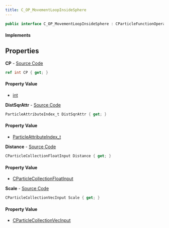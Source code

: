 ```yaml
---
title: C_OP_MovementLoopInsideSphere
---
```


```csharp
public interface C_OP_MovementLoopInsideSphere : CParticleFunctionOperator, CParticleFunction, ISchemaClass<CParticleFunction>, ISchemaClass<CParticleFunctionOperator>, ISchemaClass<C_OP_MovementLoopInsideSphere>, ISchemaField, ISchemaClass, INativeHandle
```

#### Implements

## Properties

**CP** - [Source Code](https://github.com/swiftly-solution/swiftlys2/blob/main/managed/src/SwiftlyS2.Generated/Schemas/Interfaces/C_OP_MovementLoopInsideSphere.cs#L16)

```csharp
ref int CP { get; }
```

#### Property Value

- [int](https://learn.microsoft.com/dotnet/api/system.int32)

**DistSqrAttr** - [Source Code](https://github.com/swiftly-solution/swiftlys2/blob/main/managed/src/SwiftlyS2.Generated/Schemas/Interfaces/C_OP_MovementLoopInsideSphere.cs#L22)

```csharp
ParticleAttributeIndex_t DistSqrAttr { get; }
```

#### Property Value

- [ParticleAttributeIndex_t](/docs/api/shared/schemadefinitions/particleattributeindex_t)

**Distance** - [Source Code](https://github.com/swiftly-solution/swiftlys2/blob/main/managed/src/SwiftlyS2.Generated/Schemas/Interfaces/C_OP_MovementLoopInsideSphere.cs#L18)

```csharp
CParticleCollectionFloatInput Distance { get; }
```

#### Property Value

- [CParticleCollectionFloatInput](/docs/api/shared/schemadefinitions/cparticlecollectionfloatinput)

**Scale** - [Source Code](https://github.com/swiftly-solution/swiftlys2/blob/main/managed/src/SwiftlyS2.Generated/Schemas/Interfaces/C_OP_MovementLoopInsideSphere.cs#L20)

```csharp
CParticleCollectionVecInput Scale { get; }
```

#### Property Value

- [CParticleCollectionVecInput](/docs/api/shared/schemadefinitions/cparticlecollectionvecinput)

